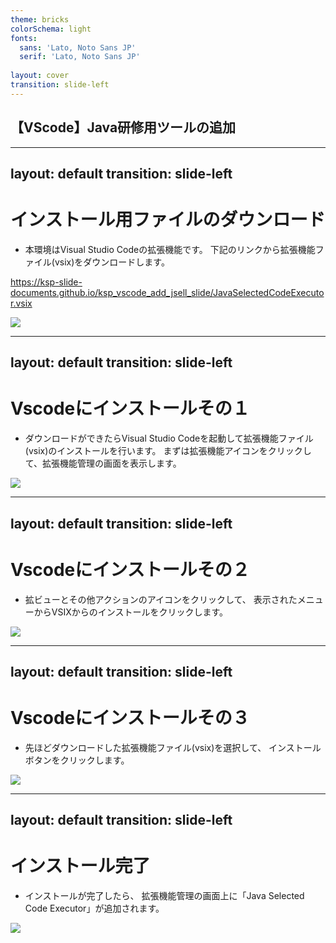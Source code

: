 ```yaml
---
theme: bricks
colorSchema: light
fonts:
  sans: 'Lato, Noto Sans JP'
  serif: 'Lato, Noto Sans JP'
  
layout: cover
transition: slide-left
---
```


## 【VScode】Java研修用ツールの追加

---
layout: default
transition: slide-left
---

# インストール用ファイルのダウンロード

- 本環境はVisual Studio Codeの拡張機能です。
下記のリンクから拡張機能ファイル(vsix)をダウンロードします。

https://ksp-slide-documents.github.io/ksp_vscode_add_jsell_slide/JavaSelectedCodeExecutor.vsix

<img class="h-70" src="/Vscode-Download.png">

---
layout: default
transition: slide-left
---

# Vscodeにインストールその１

- ダウンロードができたらVisual Studio Codeを起動して拡張機能ファイル(vsix)のインストールを行います。
まずは拡張機能アイコンをクリックして、拡張機能管理の画面を表示します。

<img class="h-70" src="/Vscode-OpenExtensionsWindow.png">

---
layout: default
transition: slide-left
---

# Vscodeにインストールその２

- 拡ビューとその他アクションのアイコンをクリックして、
表示されたメニューからVSIXからのインストールをクリックします。

<img class="h-70" src="/Vscode-OpenInstallMenu.png">

---
layout: default
transition: slide-left
---

# Vscodeにインストールその３

- 先ほどダウンロードした拡張機能ファイル(vsix)を選択して、
インストールボタンをクリックします。

<img class="h-70" src="/Vscode-InstallVSIX.png">

---
layout: default
transition: slide-left
---

# インストール完了

- インストールが完了したら、
拡張機能管理の画面上に「Java Selected Code Executor」が追加されます。

<img class="h-70" src="/Vscode-Complete.png">

